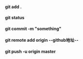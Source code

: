 #### git  add .

#### git  status

#### git  commit -m "something" 

#### git remote add origin --github地址--

#### git  push -u origin master


